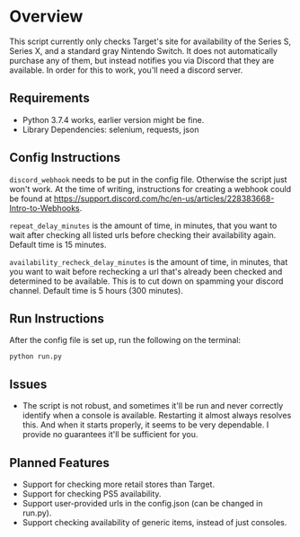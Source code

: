 # Overview
This script currently only checks Target's site for availability of the Series S, Series X, and a standard gray Nintendo Switch. It does not automatically purchase any of them, but instead notifies you via Discord that they are available. In order for this to work, you'll need a discord server.

## Requirements
* Python 3.7.4 works, earlier version might be fine.
* Library Dependencies: selenium, requests, json

## Config Instructions
`discord_webhook` needs to be put in the config file. Otherwise the script just won't work. At the time of writing, instructions for creating a webhook could be found at https://support.discord.com/hc/en-us/articles/228383668-Intro-to-Webhooks.

`repeat_delay_minutes` is the amount of time, in minutes, that you want to wait after checking all listed urls before checking their availability again. Default time is 15 minutes. 

`availability_recheck_delay_minutes` is the amount of time, in minutes, that you want to wait before rechecking a url that's already been checked and determined to be available. This is to cut down on spamming your discord channel. Default time is 5 hours (300 minutes).

## Run Instructions
After the config file is set up, run the following on the terminal:  
```console
python run.py
```

## Issues
* The script is not robust, and sometimes it'll be run and never correctly identify when a console is available. Restarting it almost always resolves this. And when it starts properly, it seems to be very dependable. I provide no guarantees it'll be sufficient for you.

## Planned Features
* Support for checking more retail stores than Target. 
* Support for checking PS5 availability.
* Support user-provided urls in the config.json (can be changed in run.py).
* Support checking availability of generic items, instead of just consoles.